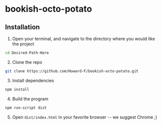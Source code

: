 # bookish-octo-potato

## Installation
1. Open your terminal, and navigate to the directory where you would like the project
```bash
cd Desired-Path-Here
```
2. Clone the repo
``` bash
git clone https://github.com/Howard-F/bookish-octo-potato.git
```
3. Install dependencies
```bash
npm install
```
4. Build the program
```bash
npm run-script dist
```
5. Open `dist/index.html` in your favorite browser -- we suggest Chrome ;)
